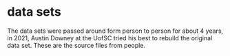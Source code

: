 # data sets
The data sets were passed around form person to person for about 4 years, in 2021, Austin Downey at the UofSC tried his best to rebuild the original data set. These are the source files from people. 






















